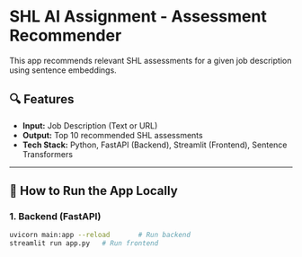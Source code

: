# SHL AI Assignment - Assessment Recommender

This app recommends relevant SHL assessments for a given job description using sentence embeddings.

## 🔍 Features
- **Input:** Job Description (Text or URL)
- **Output:** Top 10 recommended SHL assessments
- **Tech Stack:** Python, FastAPI (Backend), Streamlit (Frontend), Sentence Transformers

---

## 🚀 How to Run the App Locally

### 1. Backend (FastAPI)

```bash
uvicorn main:app --reload       # Run backend
streamlit run app.py   # Run frontend
